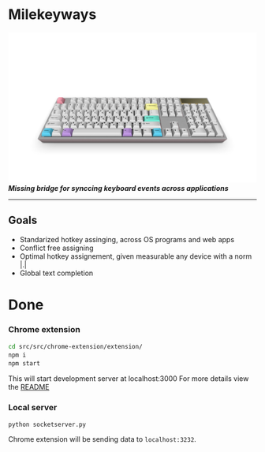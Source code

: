 # Milekeyways

![](res/keyboard.png)
__*Missing bridge for synccing keyboard events across applications*__

---
## Goals

 - Standarized hotkey assinging, across OS programs and web apps 
 - Conflict free assigning
 - Optimal hotkey assignement, given measurable any device with a norm $|.|$
 - Global text completion

# Done 


### Chrome extension
```bash
cd src/src/chrome-extension/extension/
npm i
npm start
```
This will start development server at localhost:3000 
For more details view the [README](src/chrome-extension/extension/README.md)

### Local server
```
python socketserver.py
```

Chrome extension will be sending data to `localhost:3232`.

